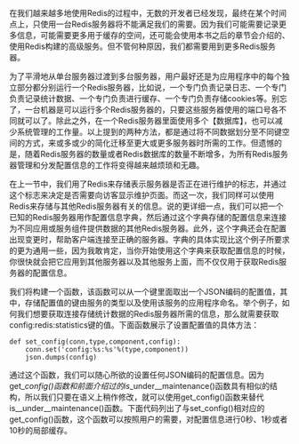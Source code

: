 在我们越来越多地使用Redis的过程中，无数的开发者已经发现，最终在某个时间点上，只使用一台Redis服务器将不能满足我们的需要。因为我们可能需要记录更多信息，可能需要更多用于缓存的空间，还可能会使用本书之后的章节会介绍的、使用Redis构建的高级服务。但不管何种原因，我们都需要用到更多Redis服务器。

为了平滑地从单台服务器过渡到多台服务器，用户最好还是为应用程序中的每个独立部分都分别运行一个Redis服务器，比如说，一个专门负责记录日志、一个专门负责记录统计数据、一个专门负责进行缓存、一个专门负责存储cookies等。别忘了，一台机器是可以运行多个Redis服务器的，只要这些服务器使用的端口号各不同就可以了。除此之外，在一个Redis服务器里面使用多个【数据库】，也可以减少系统管理的工作量。以上提到的两种方法，都是通过将不同数据划分至不同键空间的方式，来或多或少的简化迁移至更大或更多服务器时所需的工作。但遗憾的是，随着Redis服务器的数量或者Redis数据库的数量不断增多，为所有Redis服务器管理和分发配置信息的工作将变得越来越烦琐和无趣。

在上一节中，我们用了Redis来存储表示服务器是否正在进行维护的标志，并通过这个标志来决定是否需要向访客显示维护页面。而这一次，我们同样可以使用Redis来存储与其他Redis服务器有关的信息。说的更详细一点，我们可以把一个已知的Redis服务器用作配置信息字典，然后通过这个字典存储的配置信息来连接为不同应用或服务组件提供数据的其他Redis服务器。此外，这个字典还会在配置出现变更时，帮助客户端连接至正确的服务器。字典的具体实现比这个例子所要求的更为通用一些，因为我敢肯定，当你开始使用这个字典来获取配置信息的时候，你很快就会把它应用到其他服务器以及其他服务上面，而不仅仅用于获取Redis服务器的配置信息。

我们将构建一个函数，该函数可以从一个键里面取出一个JSON编码的配置值，其中，存储配置值的键由服务的类型以及使用该服务的应用程序命名。举个例子，如何我们想要获取连接存储统计数据的Redis服务器所需的信息，那么就需要获取config:redis:statistics键的值。下面函数展示了设置配置值的具体方法：

```
def set_config(conn,type,component,config):
    conn.set('config:%s:%s'%(type,component))
    json.dumps(config)
```

通过这个函数，我们可以随心所欲的设置任何JSON编码的配置信息。因为get\__config\(\)函数和前面介绍过的is_\_under_\_maintenance\(\)函数具有相似的结构，所以我们只要在语义上稍作修改，就可以使用get\_config\(\)函数来替代is\_\_under_\_maintenance\(\)函数。下面代码列出了与set\_config\(\)相对应的get\_config\(\)函数，这个函数可以按照用户的需要，对配置信息进行0秒、1秒或者10秒的局部缓存。

